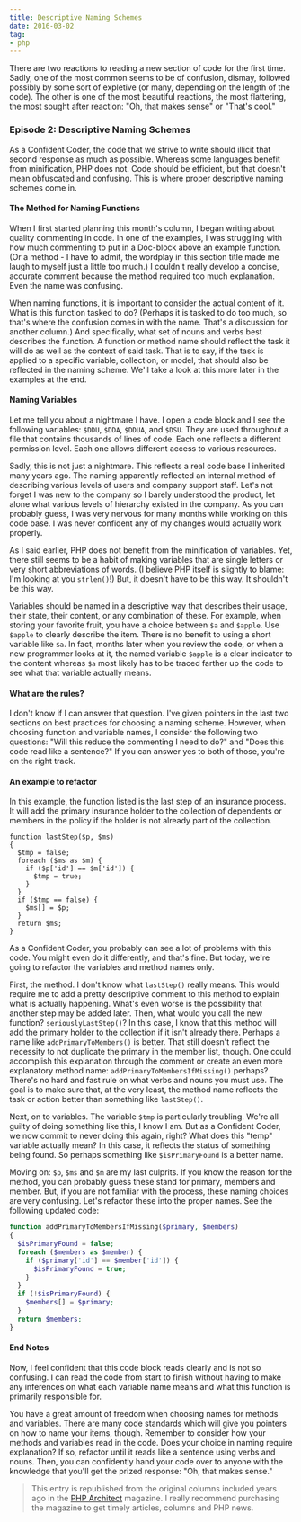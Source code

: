 ```yaml
---
title: Descriptive Naming Schemes
date: 2016-03-02
tag:
- php
---
```

There are two reactions to reading a new section of code for the first time.  Sadly, one of the most common seems to be of confusion, dismay, followed possibly by some sort of expletive (or many, depending on the length of the code).  The other is one of the most beautiful reactions, the most flattering, the most sought after reaction: "Oh, that makes sense" or "That's cool."

<!--more-->

### Episode 2: Descriptive Naming Schemes

As a Confident Coder, the code that we strive to write should illicit that second response as much as possible.  Whereas some languages benefit from minification, PHP does not.  Code should be efficient, but that doesn't mean obfuscated and confusing.  This is where proper descriptive naming schemes come in.  

#### The Method for Naming Functions
When I first started planning this month's column, I began writing about quality commenting in code.  In one of the examples, I was struggling with how much commenting to put in a Doc-block above an example function.  (Or a method - I have to admit, the wordplay in this section title made me laugh to myself just a little too much.)  I couldn't really develop a concise, accurate comment because the method required too much explanation.  Even the name was confusing.

When naming functions, it is important to consider the actual content of it.  What is this function tasked to do?  (Perhaps it is tasked to do too much, so that's where the confusion comes in with the name.  That's a discussion for another column.)  And specifically, what set of nouns and verbs best describes the function.  A function or method name should reflect the task it will do as well as the context of said task.  That is to say, if the task is applied to a specific variable, collection, or model, that should also be reflected in the naming scheme.  We'll take a look at this more later in the examples at the end.

#### Naming Variables
Let me tell you about a nightmare I have.  I open a code block and I see the following variables: `$DDU`, `$DDA`, `$DDUA`, and `$DSU`.  They are used throughout a file that contains thousands of lines of code.  Each one reflects a different permission level.  Each one allows different access to various resources.

Sadly, this is not just a nightmare.  This reflects a real code base I inherited many years ago.  The naming apparently reflected an internal method of describing various levels of users and company support staff.  Let's not forget I was new to the company so I barely understood the product, let alone what various levels of hierarchy existed in the company.  As you can probably guess, I was very nervous for many months while working on this code base.  I was never confident any of my changes would actually work properly.

As I said earlier, PHP does not benefit from the minification of variables.  Yet, there still seems to be a habit of making variables that are single letters or very short abbreviations of words.  (I believe PHP itself is slightly to blame: I'm looking at you `strlen()`!)  But, it doesn't have to be this way.  It shouldn't be this way.

Variables should be named in a descriptive way that describes their usage, their state, their content, or any combination of these.  For example, when storing your favorite fruit, you have a choice between `$a` and `$apple`.  Use `$apple` to clearly describe the item.  There is no benefit to using a short variable like `$a`.  In fact, months later when you review the code, or when a new programmer looks at it, the named variable `$apple` is a clear indicator to the content whereas `$a` most likely has to be traced farther up the code to see what that variable actually means.

#### What are the rules?
I don't know if I can answer that question.  I've given pointers in the last two sections on best practices for choosing a naming scheme.  However, when choosing function and variable names, I consider the following two questions: "Will this reduce the commenting I need to do?" and "Does this code read like a sentence?"  If you can answer yes to both of those, you're on the right track.  

#### An example to refactor
In this example, the function listed is the last step of an insurance process.  It will add the primary insurance holder to the collection of dependents or members in the policy if the holder is not already part of the collection.

```php<?php
function lastStep($p, $ms)
{
  $tmp = false;
  foreach ($ms as $m) {
    if ($p['id'] == $m['id']) {
      $tmp = true;
    }
  }
  if ($tmp == false) {
    $ms[] = $p;
  }
  return $ms;
}
```

As a Confident Coder, you probably can see a lot of problems with this code.  You might even do it differently, and that's fine.  But today, we're going to refactor the variables and method names only.

First, the method.  I don't know what `lastStep()` really means.  This would require me to add a pretty descriptive comment to this method to explain what is actually happening.  What's even worse is the possibility that another step may be added later.  Then, what would you call the new function?  `seriouslyLastStep()`?  In this case, I know that this method will add the primary holder to the collection if it isn't already there.  Perhaps a name like `addPrimaryToMembers()` is better.  That still doesn't reflect the necessity to not duplicate the primary in the member list, though.  One could accomplish this explanation through the comment or create an even more explanatory method name: `addPrimaryToMembersIfMissing()` perhaps?  There's no hard and fast rule on what verbs and nouns you must use.  The goal is to make sure that, at the very least, the method name reflects the task or action better than something like `lastStep()`.

Next, on to variables.  The variable `$tmp` is particularly troubling.  We're all guilty of doing something like this, I know I am.  But as a Confident Coder, we now commit to never doing this again, right?  What does this "temp" variable actually mean?  In this case, it reflects the status of something being found.  So perhaps something like `$isPrimaryFound` is a better name.

Moving on: `$p`, `$ms` and `$m` are my last culprits.  If you know the reason for the method, you can probably guess these stand for primary, members and member.  But, if you are not familiar with the process, these naming choices are very confusing.  Let's refactor these into the proper names.  See the following updated code:

```php
function addPrimaryToMembersIfMissing($primary, $members)
{
  $isPrimaryFound = false;
  foreach ($members as $member) {
    if ($primary['id'] == $member['id']) {
      $isPrimaryFound = true;
    }
  }
  if (!$isPrimaryFound) {
    $members[] = $primary;
  }
  return $members;
}
```

#### End Notes

Now, I feel confident that this code block reads clearly and is not so confusing.  I can read the code from start to finish without having to make any inferences on what each variable name means and what this function is primarily responsible for.

You have a great amount of freedom when choosing names for methods and variables.  There are many code standards which will give you pointers on how to name your items, though.  Remember to consider how your methods and variables read in the code.  Does your choice in naming require explanation?  If so, refactor until it reads like a sentence using verbs and nouns.  Then, you can confidently hand your code over to anyone with the knowledge that you'll get the prized response: "Oh, that makes sense."

> This entry is republished from the original columns included years ago in the [PHP Architect](http://phparch.com) magazine.  I really recommend purchasing the magazine to get timely articles, columns and PHP news.
